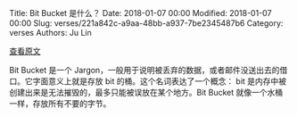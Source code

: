 Title: Bit Bucket 是什么？
Date: 2018-01-07 00:00
Modified: 2018-01-07 00:00
Slug: verses/221a842c-a9aa-48bb-a937-7be2345487b6
Category: verses
Authors: Ju Lin

[查看原文](http://catb.org/esr/jargon/html/B/bit-bucket.html)

Bit Bucket 是一个 Jargon，一般用于说明被丢弃的数据，或者邮件没送出去的借口。它字面意义上就是存放 bit 的桶。这个名词表达了一个概念： bit 是内存中被创建出来是无法摧毁的，最多只能被误放在某个地方。Bit Bucket 就像一个水桶一样，存放所有不要的字节。